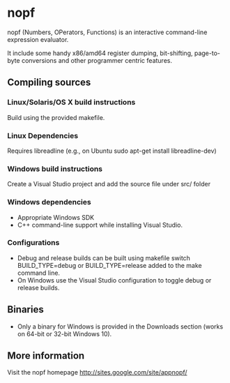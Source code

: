 # nopf #

nopf (Numbers, OPerators, Functions) is an interactive command-line expression evaluator.

It include some handy x86/amd64 register dumping, bit-shifting, page-to-byte conversions and other programmer centric features.

## Compiling sources ##

### Linux/Solaris/OS X build instructions ###
Build using the provided makefile.

### Linux Dependencies ###
Requires libreadline (e.g., on Ubuntu sudo apt-get install libreadline-dev)

### Windows build instructions ###
Create a Visual Studio project and add the source file under src/ folder

### Windows dependencies ###
* Appropriate Windows SDK
* C++ command-line support while installing Visual Studio.

### Configurations ###
* Debug and release builds can be built using makefile switch BUILD_TYPE=debug or BUILD_TYPE=release added to the make command line.
* On Windows use the Visual Studio configuration to toggle debug or release builds.

## Binaries ##
* Only a binary for Windows is provided in the Downloads section (works on 64-bit or 32-bit Windows 10).

## More information ##
Visit the nopf homepage http://sites.google.com/site/appnopf/
 